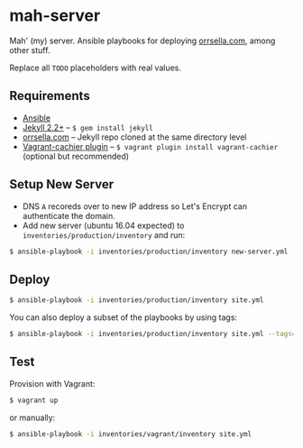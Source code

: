 # mah-server

Mah' (my) server. Ansible playbooks for deploying [orrsella.com](http://orrsella.com), among other stuff.

Replace all `TODO` placeholders with real values.

## Requirements

* [Ansible](http://www.ansible.com/)
* [Jekyll 2.2+](http://jekyllrb.com/) – `$ gem install jekyll`
* [orrsella.com](https://github.com/orrsella/orrsella.com) – Jekyll repo cloned at the same directory level
* [Vagrant-cachier plugin](https://github.com/fgrehm/vagrant-cachier) – `$ vagrant plugin install vagrant-cachier` (optional but recommended)

## Setup New Server

- DNS `A` recoreds over to new IP address so Let's Encrypt can authenticate the domain.
- Add new server (ubuntu 16.04 expected) to `inventories/production/inventory` and run:

```bash
$ ansible-playbook -i inventories/production/inventory new-server.yml
```

## Deploy

```bash
$ ansible-playbook -i inventories/production/inventory site.yml
```

You can also deploy a subset of the playbooks by using tags:

```bash
$ ansible-playbook -i inventories/production/inventory site.yml --tags=jekyll,nginx
```

## Test

Provision with Vagrant:

```bash
$ vagrant up
```

or manually:

```bash
$ ansible-playbook -i inventories/vagrant/inventory site.yml
```

